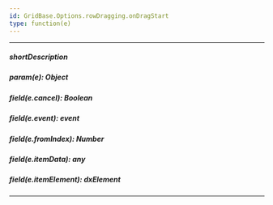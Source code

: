 ```yaml
---
id: GridBase.Options.rowDragging.onDragStart
type: function(e)
---
```

---
##### shortDescription
<!-- Description goes here -->

##### param(e): Object
<!-- Description goes here -->

##### field(e.cancel): Boolean
<!-- Description goes here -->

##### field(e.event): event
<!-- Description goes here -->

##### field(e.fromIndex): Number
<!-- Description goes here -->

##### field(e.itemData): any
<!-- Description goes here -->

##### field(e.itemElement): dxElement
<!-- Description goes here -->

---
<!-- Description goes here -->